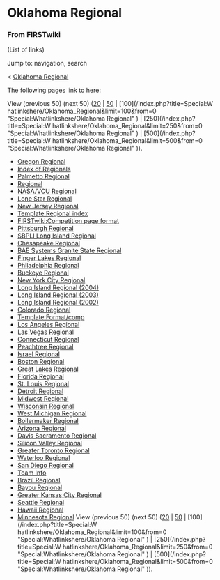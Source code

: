 # Oklahoma Regional

### From FIRSTwiki

(List of links)

Jump to: navigation, search

&lt; [Oklahoma Regional](/index.php?title=Oklahoma_Regional&redirect=no
"Oklahoma Regional" )  

The following pages link to here:

View (previous 50) (next 50)
([20](/index.php?title=Special:Whatlinkshere/Oklahoma_Regional&limit=20&from=0
"Special:Whatlinkshere/Oklahoma Regional" ) |
[50](/index.php?title=Special:Whatlinkshere/Oklahoma_Regional&limit=50&from=0
"Special:Whatlinkshere/Oklahoma Regional" ) | [100](/index.php?title=Special:W
hatlinkshere/Oklahoma_Regional&limit=100&from=0
"Special:Whatlinkshere/Oklahoma Regional" ) | [250](/index.php?title=Special:W
hatlinkshere/Oklahoma_Regional&limit=250&from=0
"Special:Whatlinkshere/Oklahoma Regional" ) | [500](/index.php?title=Special:W
hatlinkshere/Oklahoma_Regional&limit=500&from=0
"Special:Whatlinkshere/Oklahoma Regional" )).

  * [Oregon Regional](/index.php/Oregon_Regional "Oregon Regional" )
  * [Index of Regionals](/index.php/Index_of_Regionals "Index of Regionals" )
  * [Palmetto Regional](/index.php/Palmetto_Regional "Palmetto Regional" )
  * [Regional](/index.php/Regional "Regional" )
  * [NASA/VCU Regional](/index.php/NASA/VCU_Regional "NASA/VCU Regional" )
  * [Lone Star Regional](/index.php/Lone_Star_Regional "Lone Star Regional" )
  * [New Jersey Regional](/index.php/New_Jersey_Regional "New Jersey Regional" )
  * [Template:Regional index](/index.php/Template:Regional_index "Template:Regional index" )
  * [FIRSTwiki:Competition page format](/index.php/FIRSTwiki:Competition_page_format "FIRSTwiki:Competition page format" )
  * [Pittsburgh Regional](/index.php/Pittsburgh_Regional "Pittsburgh Regional" )
  * [SBPLI Long Island Regional](/index.php/SBPLI_Long_Island_Regional "SBPLI Long Island Regional" )
  * [Chesapeake Regional](/index.php/Chesapeake_Regional "Chesapeake Regional" )
  * [BAE Systems Granite State Regional](/index.php/BAE_Systems_Granite_State_Regional "BAE Systems Granite State Regional" )
  * [Finger Lakes Regional](/index.php/Finger_Lakes_Regional "Finger Lakes Regional" )
  * [Philadelphia Regional](/index.php/Philadelphia_Regional "Philadelphia Regional" )
  * [Buckeye Regional](/index.php/Buckeye_Regional "Buckeye Regional" )
  * [New York City Regional](/index.php/New_York_City_Regional "New York City Regional" )
  * [Long Island Regional (2004)](/index.php/Long_Island_Regional_%282004%29 "Long Island Regional \(2004\)" )
  * [Long Island Regional (2003)](/index.php/Long_Island_Regional_%282003%29 "Long Island Regional \(2003\)" )
  * [Long Island Regional (2002)](/index.php/Long_Island_Regional_%282002%29 "Long Island Regional \(2002\)" )
  * [Colorado Regional](/index.php/Colorado_Regional "Colorado Regional" )
  * [Template:Format/comp](/index.php/Template:Format/comp "Template:Format/comp" )
  * [Los Angeles Regional](/index.php/Los_Angeles_Regional "Los Angeles Regional" )
  * [Las Vegas Regional](/index.php/Las_Vegas_Regional "Las Vegas Regional" )
  * [Connecticut Regional](/index.php/Connecticut_Regional "Connecticut Regional" )
  * [Peachtree Regional](/index.php/Peachtree_Regional "Peachtree Regional" )
  * [Israel Regional](/index.php/Israel_Regional "Israel Regional" )
  * [Boston Regional](/index.php/Boston_Regional "Boston Regional" )
  * [Great Lakes Regional](/index.php/Great_Lakes_Regional "Great Lakes Regional" )
  * [Florida Regional](/index.php/Florida_Regional "Florida Regional" )
  * [St. Louis Regional](/index.php/St._Louis_Regional "St. Louis Regional" )
  * [Detroit Regional](/index.php/Detroit_Regional "Detroit Regional" )
  * [Midwest Regional](/index.php/Midwest_Regional "Midwest Regional" )
  * [Wisconsin Regional](/index.php/Wisconsin_Regional "Wisconsin Regional" )
  * [West Michigan Regional](/index.php/West_Michigan_Regional "West Michigan Regional" )
  * [Boilermaker Regional](/index.php/Boilermaker_Regional "Boilermaker Regional" )
  * [Arizona Regional](/index.php/Arizona_Regional "Arizona Regional" )
  * [Davis Sacramento Regional](/index.php/Davis_Sacramento_Regional "Davis Sacramento Regional" )
  * [Silicon Valley Regional](/index.php/Silicon_Valley_Regional "Silicon Valley Regional" )
  * [Greater Toronto Regional](/index.php/Greater_Toronto_Regional "Greater Toronto Regional" )
  * [Waterloo Regional](/index.php/Waterloo_Regional "Waterloo Regional" )
  * [San Diego Regional](/index.php/San_Diego_Regional "San Diego Regional" )
  * [Team Info](/index.php/Team_Info "Team Info" )
  * [Brazil Regional](/index.php/Brazil_Regional "Brazil Regional" )
  * [Bayou Regional](/index.php/Bayou_Regional "Bayou Regional" )
  * [Greater Kansas City Regional](/index.php/Greater_Kansas_City_Regional "Greater Kansas City Regional" )
  * [Seattle Regional](/index.php/Seattle_Regional "Seattle Regional" )
  * [Hawaii Regional](/index.php/Hawaii_Regional "Hawaii Regional" )
  * [Minnesota Regional](/index.php/Minnesota_Regional "Minnesota Regional" )
View (previous 50) (next 50)
([20](/index.php?title=Special:Whatlinkshere/Oklahoma_Regional&limit=20&from=0
"Special:Whatlinkshere/Oklahoma Regional" ) |
[50](/index.php?title=Special:Whatlinkshere/Oklahoma_Regional&limit=50&from=0
"Special:Whatlinkshere/Oklahoma Regional" ) | [100](/index.php?title=Special:W
hatlinkshere/Oklahoma_Regional&limit=100&from=0
"Special:Whatlinkshere/Oklahoma Regional" ) | [250](/index.php?title=Special:W
hatlinkshere/Oklahoma_Regional&limit=250&from=0
"Special:Whatlinkshere/Oklahoma Regional" ) | [500](/index.php?title=Special:W
hatlinkshere/Oklahoma_Regional&limit=500&from=0
"Special:Whatlinkshere/Oklahoma Regional" )).

